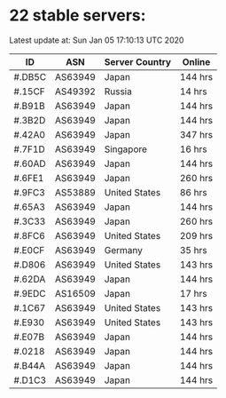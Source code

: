 # 22 stable servers:

Latest update at: Sun Jan 05 17:10:13 UTC 2020

| ID | ASN | Server Country | Online |
| -- | --- | -------------- | ------ |
| #.DB5C | AS63949 | Japan | 144 hrs |
| #.15CF | AS49392 | Russia | 14 hrs |
| #.B91B | AS63949 | Japan | 144 hrs |
| #.3B2D | AS63949 | Japan | 144 hrs |
| #.42A0 | AS63949 | Japan | 347 hrs |
| #.7F1D | AS63949 | Singapore | 16 hrs |
| #.60AD | AS63949 | Japan | 144 hrs |
| #.6FE1 | AS63949 | Japan | 260 hrs |
| #.9FC3 | AS53889 | United States | 86 hrs |
| #.65A3 | AS63949 | Japan | 144 hrs |
| #.3C33 | AS63949 | Japan | 260 hrs |
| #.8FC6 | AS63949 | United States | 209 hrs |
| #.E0CF | AS63949 | Germany | 35 hrs |
| #.D806 | AS63949 | United States | 143 hrs |
| #.62DA | AS63949 | Japan | 144 hrs |
| #.9EDC | AS16509 | Japan | 17 hrs |
| #.1C67 | AS63949 | United States | 143 hrs |
| #.E930 | AS63949 | United States | 143 hrs |
| #.E07B | AS63949 | Japan | 144 hrs |
| #.0218 | AS63949 | Japan | 144 hrs |
| #.B44A | AS63949 | Japan | 144 hrs |
| #.D1C3 | AS63949 | Japan | 144 hrs |

